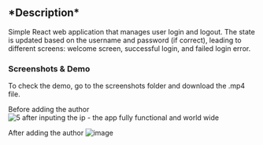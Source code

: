 <h2>*Description*</h2>
  
Simple React web application that manages user login and logout. The state is updated based on the username and password (if correct), leading to different screens: welcome screen, successful login, and failed login error.

<h3>Screenshots & Demo</h3>
To check the demo, go to the screenshots folder and download the .mp4 file. 


Before adding the author
![5  after inputing the ip - the app fully functional and world wide](https://github.com/Ana-Catarina-Basilio/Homework1_FullStack/assets/82106354/a9d9ff66-e644-49a6-b17e-75a4dae6ee97)


After adding the author
![image](https://github.com/Ana-Catarina-Basilio/Homework1_FullStack/assets/82106354/92ea9086-91a7-4159-999c-593538e3183a)

